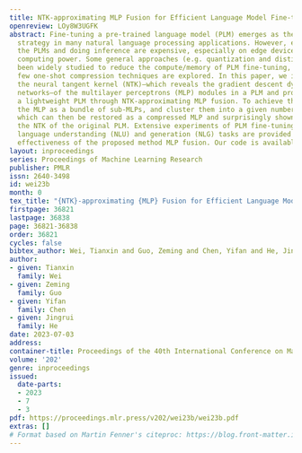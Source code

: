 ```yaml
---
title: NTK-approximating MLP Fusion for Efficient Language Model Fine-tuning
openreview: LOy8W3UGFK
abstract: Fine-tuning a pre-trained language model (PLM) emerges as the predominant
  strategy in many natural language processing applications. However, even fine-tuning
  the PLMs and doing inference are expensive, especially on edge devices with low
  computing power. Some general approaches (e.g. quantization and distillation) have
  been widely studied to reduce the compute/memory of PLM fine-tuning, while very
  few one-shot compression techniques are explored. In this paper, we investigate
  the neural tangent kernel (NTK)–which reveals the gradient descent dynamics of neural
  networks–of the multilayer perceptrons (MLP) modules in a PLM and propose to coin
  a lightweight PLM through NTK-approximating MLP fusion. To achieve this, we reconsider
  the MLP as a bundle of sub-MLPs, and cluster them into a given number of centroids,
  which can then be restored as a compressed MLP and surprisingly shown to well approximate
  the NTK of the original PLM. Extensive experiments of PLM fine-tuning on both natural
  language understanding (NLU) and generation (NLG) tasks are provided to verify the
  effectiveness of the proposed method MLP fusion. Our code is available at https://github.com/weitianxin/MLP_Fusion.
layout: inproceedings
series: Proceedings of Machine Learning Research
publisher: PMLR
issn: 2640-3498
id: wei23b
month: 0
tex_title: "{NTK}-approximating {MLP} Fusion for Efficient Language Model Fine-tuning"
firstpage: 36821
lastpage: 36838
page: 36821-36838
order: 36821
cycles: false
bibtex_author: Wei, Tianxin and Guo, Zeming and Chen, Yifan and He, Jingrui
author:
- given: Tianxin
  family: Wei
- given: Zeming
  family: Guo
- given: Yifan
  family: Chen
- given: Jingrui
  family: He
date: 2023-07-03
address: 
container-title: Proceedings of the 40th International Conference on Machine Learning
volume: '202'
genre: inproceedings
issued:
  date-parts:
  - 2023
  - 7
  - 3
pdf: https://proceedings.mlr.press/v202/wei23b/wei23b.pdf
extras: []
# Format based on Martin Fenner's citeproc: https://blog.front-matter.io/posts/citeproc-yaml-for-bibliographies/
---
```

